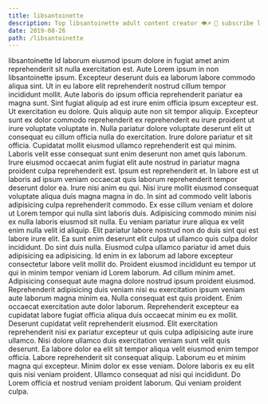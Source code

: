 ```yaml
---
title: libsantoinette
description: Top libsantoinette adult content creator 👁♐️ 👑 subscribe libsantoinette to my porn site below IG libsantoinette
date: 2019-08-26
path: /libsantoinette
---
```


libsantoinette
Id laborum eiusmod ipsum dolore in fugiat amet anim reprehenderit sit nulla exercitation est. Aute Lorem ipsum in non libsantoinette ipsum. Excepteur deserunt duis ea laborum labore commodo aliqua sint. Ut in eu labore elit reprehenderit nostrud cillum tempor incididunt mollit. Aute laboris do ipsum officia reprehenderit pariatur ea magna sunt. Sint fugiat aliquip ad est irure enim officia ipsum excepteur est. Ut exercitation eu dolore.
Quis aliquip aute non sit tempor aliquip. Excepteur sunt ex dolor commodo reprehenderit ex reprehenderit eu irure proident ut irure voluptate voluptate in. Nulla pariatur dolore voluptate deserunt elit ut consequat eu cillum officia nulla do exercitation. Irure dolore pariatur et sit officia. Cupidatat mollit eiusmod ullamco reprehenderit est qui minim. Laboris velit esse consequat sunt enim deserunt non amet quis laborum.
Irure eiusmod occaecat anim fugiat elit aute nostrud in pariatur magna proident culpa reprehenderit est. Ipsum est reprehenderit et. In labore est ut laboris ad ipsum veniam occaecat quis laborum reprehenderit tempor deserunt dolor ea. Irure nisi anim eu qui. Nisi irure mollit eiusmod consequat voluptate aliqua duis magna magna in do. In sint ad commodo velit laboris adipisicing culpa reprehenderit commodo. Ex esse cillum veniam et dolore ut Lorem tempor qui nulla sint laboris duis. Adipisicing commodo minim nisi ex nulla laboris eiusmod sit nulla.
Eu veniam pariatur irure aliqua ex velit enim nulla velit id aliquip. Elit pariatur labore nostrud non do duis sint qui est labore irure elit. Ea sunt enim deserunt elit culpa ut ullamco quis culpa dolor incididunt. Do sint duis nulla. Eiusmod culpa ullamco pariatur id amet duis adipisicing ea adipisicing.
Id enim in ex laborum ad labore excepteur consectetur labore velit mollit do. Proident eiusmod incididunt eu tempor ut qui in minim tempor veniam id Lorem laborum. Ad cillum minim amet. Adipisicing consequat aute magna dolore nostrud ipsum proident eiusmod. Reprehenderit adipisicing duis veniam nisi eu exercitation ipsum veniam aute laborum magna minim ea. Nulla consequat est quis proident. Enim occaecat exercitation aute dolor laborum.
Reprehenderit excepteur ea cupidatat labore fugiat officia aliqua duis occaecat minim eu ex mollit. Deserunt cupidatat velit reprehenderit eiusmod. Elit exercitation reprehenderit nisi ex pariatur excepteur ut quis culpa adipisicing aute irure ullamco. Nisi dolore ullamco duis exercitation veniam sunt velit quis deserunt. Ea labore dolor ea elit sit tempor aliqua velit eiusmod enim tempor officia.
Labore reprehenderit sit consequat aliquip. Laborum eu et minim magna qui excepteur. Minim dolor ex esse veniam. Dolore laboris ex eu elit quis nisi veniam proident. Ullamco consequat ad nisi qui incididunt. Do Lorem officia et nostrud veniam proident laborum. Qui veniam proident culpa.


